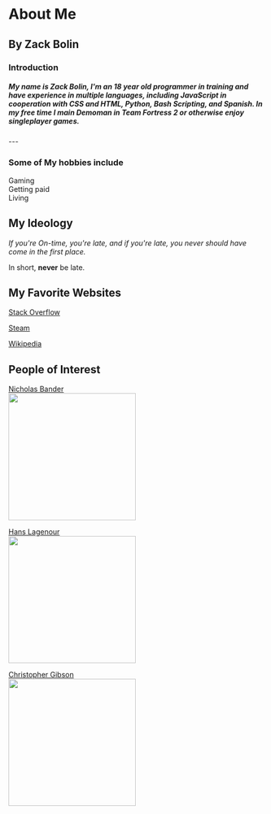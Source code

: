 <diff>
  <h1>
    About Me
  </h1>
  <h2>
    By Zack Bolin
  </h2>
</diff>
<h3>
  Introduction
</h3>
<h5>
<Introduction>
  My name is Zack Bolin, I'm an 18 year old programmer in training and have experience in multiple languages, including JavaScript in cooperation with CSS and HTML, Python, Bash Scripting, and Spanish. In my free time I main Demoman in Team Fortress 2 or otherwise enjoy singleplayer games. 
</Introduction>
</h5>
---

### Some of My hobbies include
  <summary> 
     Gaming
  </summary>
  <summary>
      Getting paid
  </summary>
  <summary>
      Living
  </summary>

## My Ideology
*If you're On-time, you're late, and if you're late, you never should have come in the first place.*

In short, __never__ be late.

## My Favorite Websites

[Stack Overflow](https://www.youtube.com/watch?v=dQw4w9WgXcQ "Stack Overflow")

[Steam](https://store.steampowered.com/ "steam")

[Wikipedia](https://www.wikipedia.org/ "Wikipedia, the best research website that no teacher can tell me otherwise")

## People of Interest

[Nicholas Bander][1]<br>
<img src="https://github.com/ZackApog/AboutMe/blob/41221556351e9d3614537ed40b5634831037b9f3/img/Gibson.png" height="250px">


[Hans Lagenour][2]<br>
<img src="https://github.com/ZackApog/AboutMe/blob/bbcf15399ff0e0458522f5f9f6099c56a4f0ca28/img/lagenour.jpg" height="250px">


[Christopher Gibson][3]<br>
<img src="" height="250px">


[1]: https://www.linkedin.com/in/nic-bander-6168b37b

[2]: https://www.usi.edu/media/aa1doln4/lagenourprofile.jpg?rmode=max&width=200&height=267

[3]: https://newtech.evscschools.com/about_us/staff_directory/office___administration
